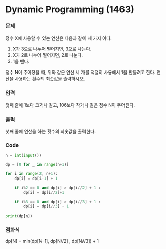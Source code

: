 # Dynamic Programming (1463)

### 문제

정수 X에 사용할 수 있는 연산은 다음과 같이 세 가지 이다.
1. X가 3으로 나누어 떨어지면, 3으로 나눈다.
2. X가 2로 나누어 떨어지면, 2로 나눈다.
3. 1을 뺀다.


정수 N이 주어졌을 때, 위와 같은 연산 세 개를 적절히 사용해서 1을 만들려고 한다. 연산을 사용하는 횟수의 최솟값을 출력하시오.



### 입력

첫째 줄에 1보다 크거나 같고, 106보다 작거나 같은 정수 N이 주어진다.


### 출력

첫째 줄에 연산을 하는 횟수의 최솟값을 출력한다.

### Code
```python
n = int(input())

dp = [0 for _ in range(n+1)]

for i in range(2, n+1):
    dp[i] = dp[i-1] + 1  

    if i%2 == 0 and dp[i] > dp[i//2] + 1 :
        dp[i] = dp[i//2]+1
        
    if i%3 == 0 and dp[i] > dp[i//3] + 1 :
        dp[i] = dp[i//3] + 1
        
print(dp[n])
```


### 점화식
dp[N] = min(dp[N-1], dp[N//2] , dp[N//3]) + 1

